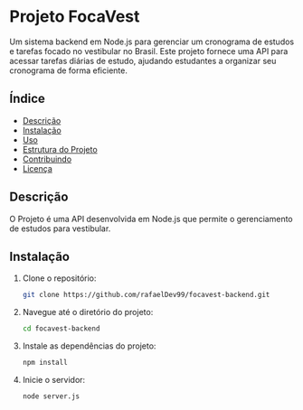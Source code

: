 # Projeto FocaVest

Um sistema backend em Node.js para gerenciar um cronograma de estudos e tarefas focado no vestibular no Brasil. Este projeto fornece uma API para acessar tarefas diárias de estudo, ajudando estudantes a organizar seu cronograma de forma eficiente.

## Índice

- [Descrição](#descrição)
- [Instalação](#instalação)
- [Uso](#uso)
- [Estrutura do Projeto](#estrutura-do-projeto)
- [Contribuindo](#contribuindo)
- [Licença](#licença)

## Descrição

O Projeto é uma API desenvolvida em Node.js que permite o gerenciamento de estudos para vestibular.

## Instalação

1. Clone o repositório:

   ```bash
   git clone https://github.com/rafaelDev99/focavest-backend.git

2. Navegue até o diretório do projeto:

   ```bash
   cd focavest-backend

3. Instale as dependências do projeto:

   ```bash
   npm install

4. Inicie o servidor:

   ```bash
   node server.js
